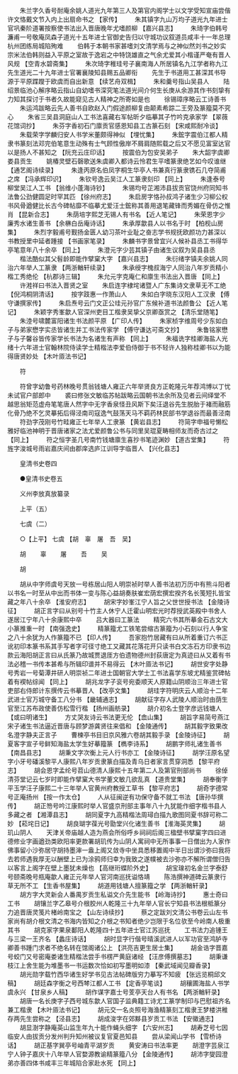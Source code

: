 <!-- { "loadSidebar": true } -->
　　朱兰字久香号耐庵余姚人道光九年第三人及第官内阁学士以文学受知宣庙尝偕许文恪戴文节入内上出扇命书之 【家传】 
　　朱其镇字九山万均子道光九年进士官巩秦阶道署按察使书法出入晋唐晚年尤嗜颜柳 【嘉兴县志】 
　　朱琦字伯韩号濂甫一号敬庵凤森子道光十五年进士官御史告归以守城功议叙道员咸丰十一年总理杭州团练局城陷殉难 
　　伯韩于本朝书家甚嗜刘文清学焉与之神似然刘书之妙实宗米法伯韩则益入平原之室故于逸宕之中特饶雄直之气余尤爱其小楷谨严奄有晋人风规 【空青水碧斋集】 
　　朱次琦字稚珪号子襄南海人所居镇名九江学者称九江先生道光二十九年进士官署襄陵知县赐五品卿衔 
　　先生于书道用工甚深其书导源于平原蹀躞于欧虞而自出新意 【续艺舟双楫】 
　　朱和羹号指山吴县人 
　　陆绍景临池心解序略云指山自幼嗜书深究笔法道光间介何生长庚从余游其作书刻挚有力知其探讨于书者久故能窥见古人精神之所寄如是也 
　　徐锡璋序略云工诗善书 
　　朱运鸿跋略云先人善书自欧赵入门假途颜柳复由颠素希踪二王旁及篆籀莫不究心 
　　朱省三吴县洞庭山人工书法喜藏右军帖昕夕临摹其子竹吟克承家学 【翠薇花馆词抄】 
　　朱芬字香初石门廪贡官感恩知县工古篆石刻 【宋咸熙耐冷谈】 
　　朱载荣字学麟归安人书学米董颇得神似 【埋忧集】 
　　朱鋐字震伯江都人精隶书篆刻法邓完伯笔意生动殊有士气顾性傲岸不屑肩随熙载之后又不愿见富室达官以是扬人不甚知之 【阮充云庄印话】 
　　按震伯为包安吴弟子 
　　朱大韶字虞卿娄县贡生 
　　姚椿灵壁石磬歌送朱虞卿入都诗云怜君生平嗜篆隶绝艺如今叹谁继 【通艺阁诗续录】 
　　朱逢丙原名伯凤字桐生华亭人书兼真行篆隶镌石几夺简甫之席 【冯承辉印识】 
　　朱钦号逸云吴江人工篆隶刻印 【同上】 
　　朱逢泰号柳堂吴江人工书 【翁维小蓬海诗钞】 
　　朱锡均号芷湘沛县拔贡官饶州府同知书法鲁公劲健圆足时罕其匹 【徐州府志】 
　　朱启房字恪孙叔鸿子诸生少习柳公权书风骨遒健比长古今碑帖靡不临摹尤爱汪士鋐称其善用退笔藏锋而秀媚在骨仿之惟肖 【昆新合志】 
　　朱荫培字熙芝无锡人有书名 【近人笔记】 
　　朱荣恩字少廉秀水诸生善书 【余楙白岳庵诗话】 
　　朱承厚歙县人以书名于时 【柏枧山房集】 
　　朱烈字毅甫号觐扬金匮人幼习茶叶业耻之奋志学书规抚欧颜功力甚深以书教授里中延者踵接 【书画家笔录】 
　　朱麟书字景曾宜兴人候补县丞工书得华亭笔意年八十余卒 【同上】 
　　朱澄元字少芸其镇子由诸生议叙为吴县县丞 
　　楷法酷似其父髫龄即能作擘窠大字 【嘉兴县志】 
　　朱衍绪字镇夫余姚人同治六年举人工篆隶 【两浙輶轩续录】 
　　朱承绶字槐叔海宁人同治八年岁贡精小楷工秀绝伦 【杭郡诗三辑】 
　　朱允元字克庵仁和廪生书法出入晋唐 【同上】 
　　许溎祥曰书法入晋贤之室 
　　朱启连字棣垞诸暨人广东集诗文隶草无不工绝 【倪鸿桐阴清话】 
　　按字跂惠一作萧山人 
　　朱如白字晓东汉阳人工汉隶 【傅守谦撰家传】 
　　朱启焘号云门文正公珪元孙官广东候补道书法颜鲁公 【近人笔记】 
　　朱颖字秀峯歙人官深州吏目工楷隶吴挚父京卿亟赏之 【清乐堂随笔】 
　　朱淕号啸麓富阳诸生书法颜平原 【广印人传】 
　　朱家桢字维周号少东如白子与弟家懋字实丞皆诸生并工书法传家学 【傅守谦达可斋文抄】 
　　朱鲁铭家懋子与子馨谷皆传家学长书法为名诸生有声称 【同上】 
　　朱福诜字桂卿海盐人光绪十六年进士官翰林院侍读学士精楷法李爱伯侍御于书不轻许人独称桂卿书以为能得唐贤妙处 【木叶厱法书记】 

　　符 

　　符曾字幼鲁号药林晚号贯翁钱塘人雍正六年举贤良方正乾隆元年荐鸿博以丁忧未试官户部郎中 
　　裘曰修张文敏临苏帖跋略云国朝书法余所及见者云间绎堂不越思翁矩范虚舟笔笔唐人然字中无字香泉怪丑风斯下矣汪退谷先生脱胎于褚而融筋化骨乃绝不乞灵摹拓后得泾南司寇逸气鼓荡天马不羁药林民部书学退谷而最善泾南 
　　符劲字茂刚号竹畦雍正七年举人工隶篆 【黄岩县志】 
　　符简字申福号懒松雅好临池神明于晋唐诸家之法尤爱颜鲁公书与同里吴琨夏畴相师友而奇古过之 【同上】 
　　符之恒字圣几号南竹钱塘廪生喜抄书笔迹渊妙 【道古堂集】 
　　符旌字浚城号雨岩嘉庆间由郡庠选庐江训导字临晋人 【兴化县志】 

　　皇清书史卷四 

　　●皇清书史卷五 

　　义州李放真放纂录 

　　上平（五） 

　　七虞（二） 

　　○【上平】 七虞 【胡　辜　屠　吾　吴】 

　　胡 
　　辜 
　　屠 
　　吾 
　　吴 

　　胡 

　　胡从中字师虞号天放一号栋居山阳人明崇祯时举人善书法初万历中有熊斗阳者以书名一时至从中出而书体一变与陈心益胡奏肤崔宏荫宏撰宏揆齐名长笺短扎皆宝藏之年八十余卒 【淮安府志】 
　　胡宋字妙峯江宁人旨之父世世授书法 【金陵诗征】 
　　胡正言字曰从别号十竹主人休宁人迁霍山明宏光时荐授武英殿中书舍人遂居江宁年八十余康熙中卒 
　　吕大器曰工篆法 
　　精究六书其所摹金石古文大小篆推重一时 【南强逸史】 
　　精篆籀尤工铁笔尝缩古篆籀为小石刻以行人争宝之八十余犹为人作篆籀不已 【印人传】 
　　吾家抱竹居藏有曰从所着重订六书正讹初印本篆书系其手写者字可径寸绝工又藏其花落花开只读书白文冻石方印隶书边款云海阳胡正言曰从氏篆乃故城贾退厓方伯遗物德州封荻唐定为真迹曰从又着有书法必稽一书传本甚希与所辑印谱并不易得云 【木叶厱法书记】 
　　胡世安字处静号秀岩一号菊潭井研人明崇祯二年进士国朝官大学士工书法喜学东坡尤精鉴赏碑帖着有褉帖综闻 【同上】 
　　胡兆龙字子衮号宛委顺天人原籍山阴顺治三年进士官吏部右侍郎计东撰传云书摹晋人 【改亭文集】 
　　胡珪字符明庆云人顺治十二年武进士官万城守备工八分书 【畿辅通志】 
　　胡献征字存人武陵人顺治时由荫生官至江苏布政使善仿松雪行楷 【扬州画舫录】 
　　胡介初名士登字彦远钱塘人 【或曰明诸生】 
　　方丈哭友诗云书法更无伦 【嵞山集】 
　　胡旨字易简号燕江宋子诸生书法逼近晋唐与顾梦游龚贤往来倡和 【金陵通传】 
　　胡其毅字致果改名澄字静夫正言子 
　　曹楝亭书目旧京风雅六卷胡其毅手录 【金陵诗征】 
　　胡夏客字宣子号鲜知海盐太学生好摹籀篆 【檇李诗系】 
　　胡鹏字师礼诸生善书 【南昌县志】 
　　胡秉文字次衡上元人行书亦工 【金陵诗征】 
　　胡学汪原名望字小牙号磻溪黎平人康熙八年岁贡隶篆白描及青乌日者家言贯穿洞悉 【黎平府志】 
　　胡会恩字孟纶号苕山德清人康熙十五年第二人及第官刑部尚书 
　　徐倬清芬堂记云七岁时即能作擘窠大书学董文敏几欲乱真 【道贵堂集】 
　　胡奉衡字平玉学汪子康熙二十三年举人官黄州府教授工草书 【黎平府志】 
　　胡奇字德常号正庵扬州 【按一作太仓】 
　　人从征闽逆有功保守备不就工书法 【唐孙华撰传】 
　　胡正笏号吟江康熙时举人官盛京刑部主事年八十九犹能作细字楷书县人多藏之者 【湘潭县志】 
　　胡同夏字九高精楷法周璕白描九歌图同夏书辞可称二妙 【菘垞日记】 
　　胡良瑚字葆光号勖堂兴化诸生善书 【淮海英灵集】 
　　胡玑山阴人 
　　天津关帝庙越人造为燕会所俗呼乡祠祠后阁三楹壁书擘窠字四曰进德修业字画遒劲类欧阳率更款署胡玑传为山阴人寓祠中无所事事一日僧出为人家作佛事留小沙弥居守胡持墨渖一盎上阁又敛寺中坐具悉移置阁中半日出谓沙弥曰我将去若师遇我厚无以酬壁上已为涂鸦师归幸为我致之遂幞被去沙弥亦不解所谓僧归告以客言上阁字在壁上墨犹未燥也 【高继珩蝶阶外史】 
　　胡宝瑔初名金兰字泰舒号颐斋晚号瓶庵歙人雍正元年举人官河南巡抚谥恪靖 
　　陈浩撰神道碑云篆隶行草无所不工 【生香书屋集】 
　　胡道用钱塘人擅篆籀之学 【两浙輶轩录】 
　　胡方字大灵新会人番禺岁贡生私谥文介先生能书 【岭海诗抄】 
　　惠士奇曰工书 
　　胡镶兰字乙皋号介根胶州人乾隆三十九年举人官长宁知县书法根柢篆分力追晋唐灵笺片楮岭南宝之 【山左诗续抄】 
　　蔡之定跋刘文清公书卷云山左书家尚有胡介根文清之书海内皆知之介根之书知者绝少岂限于名位欤至今岭南人极重其书 
　　胡克家字果泉鄱阳人乾隆四十五年进士官江苏巡抚 
　　工书法力追锺王与三梁一王齐名 【蠡庄诗话】 
　　胡时显字行偕号晴溪武进人以军功官至鸿胪寺卿善书踵门求者不绝名转在馆阁诸公上 【洪亮吉更生居士集】 
　　胡金诰字晋嘉号蛟门又号密庵娄诸生精楷法尝手书楞严黄庭诸经 【汪彦傅撰墓志】 
　　胡秉谦枝江上舍生能为堆墨书一书运数次恰如初写墨明如漆 【秦武域闻见瓣香录】 
　　胡光勋字载竹西华诸生好学书见古法帖碑版穷力摹写不知疲 【张远览桐邱文稿】 
　　胡廷森字衡之号西棽江都人工书 【定香亭笔谈】 
　　胡穰圃海盐人书学虞永兴 【甘泉乡人稿】 
　　胡作谋字嘉士号芰亭天台人有书名 【两浙輶轩录】 
　　胡唐一名长庚字子西号城东歙人官国子监典籍工诗尤工篆学制印与巴慰祖齐名兼工楷隶 【木叶厱法书记】 
　　胡元交一名炎照号海渔精篆刻工楷隶王梦楼洪稚存两先生尝称之 【泾县志】 
　　胡成浚字在郊黟县岁贡工书法 【安徽通志】 
　　胡显澍字静庵英山监生年九十能作蝇头细字 【六安州志】 
　　胡寿芝号七因临安人由拔贡分发州判升知州被议复官夏邑知县 
　　尝从梁闻山学书 【雪桥诗话】 
　　胡正基字巽亭号岫青平湖岁贡 
　　黄安涛曰书法率更 
　　胡澄字芸泉江宁人钟子嘉庆十八年举人官婺源教谕精篆籀八分 【金陵通传】 
　　胡沛字燮园澄弟亦善四体书咸丰三年城陷合家赴水死 【同上】 
